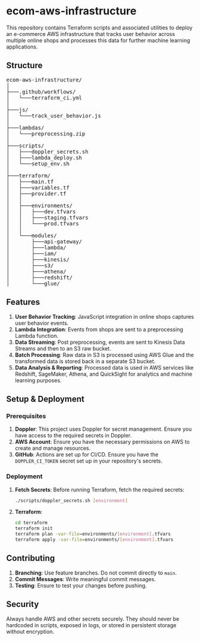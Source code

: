 # ecom-aws-infrastructure
This repository contains Terraform scripts and associated utilities to deploy an e-commerce AWS infrastructure that tracks user behavior across multiple online shops and processes this data for further machine learning applications.

## Structure

<pre>
ecom-aws-infrastructure/
│
├───.github/workflows/
│   └───terraform_ci.yml
│
├───js/
│   └───track_user_behavior.js
│
├───lambdas/
│   └───preprocessing.zip
│
├───scripts/
│   ├───doppler_secrets.sh
│   ├───lambda_deploy.sh
│   └───setup_env.sh
│
├───terraform/
│   ├───main.tf
│   ├───variables.tf
│   ├───provider.tf
│   │
│   ├───environments/
│   │   ├───dev.tfvars
│   │   ├───staging.tfvars
│   │   └───prod.tfvars
│   │
│   └───modules/
│       ├───api-gateway/
│       ├───lambda/
│       ├───iam/
│       ├───kinesis/
│       ├───s3/
│       ├───athena/
│       ├───redshift/
│       └───glue/
</pre>
        

## Features

1. **User Behavior Tracking**: JavaScript integration in online shops captures user behavior events.
2. **Lambda Integration**: Events from shops are sent to a preprocessing Lambda function.
3. **Data Streaming**: Post preprocessing, events are sent to Kinesis Data Streams and then to an S3 raw bucket.
4. **Batch Processing**: Raw data in S3 is processed using AWS Glue and the transformed data is stored back in a separate S3 bucket.
5. **Data Analysis & Reporting**: Processed data is used in AWS services like Redshift, SageMaker, Athena, and QuickSight for analytics and machine learning purposes.

## Setup & Deployment

### Prerequisites

1. **Doppler**: This project uses Doppler for secret management. Ensure you have access to the required secrets in Doppler.
2. **AWS Account**: Ensure you have the necessary permissions on AWS to create and manage resources.
3. **GitHub**: Actions are set up for CI/CD. Ensure you have the `DOPPLER_CI_TOKEN` secret set up in your repository's secrets.

### Deployment

1. **Fetch Secrets**: Before running Terraform, fetch the required secrets:
    ```bash
    ./scripts/doppler_secrets.sh [environment]
    ```

2. **Terraform**:
    ```bash
    cd terraform
    terraform init
    terraform plan -var-file=environments/[environment].tfvars
    terraform apply -var-file=environments/[environment].tfvars
    ```

## Contributing

1. **Branching**: Use feature branches. Do not commit directly to `main`.
2. **Commit Messages**: Write meaningful commit messages.
3. **Testing**: Ensure to test your changes before pushing.

## Security

Always handle AWS and other secrets securely. They should never be hardcoded in scripts, exposed in logs, or stored in persistent storage without encryption.
